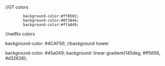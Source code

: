 
//GT colors

            background-color:#ff8502;
            background-color:#0f2844;
            background-color:#ffa849;
//netflix colors

 background-color: #4CAF50; 
 //background hower

 background-color: #45a049;
 background: linear-gradient(145deg, #ff5656, #d32626);

